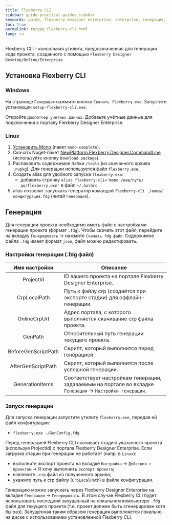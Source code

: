 ```yaml
---
title: Flexberry CLI
sidebar: guide-practical-guides_sidebar
keywords: guide, flexberry designer enterprise, enterprise, генерация, генератор, cli, flexberry-cli, установка flexberry cli
toc: true
permalink: ru/gpg_flexberry-cli.html
lang: ru
---
```


Flexberry CLI - консольная утилита, предназначенная для генерации кода проекта, созданного с помощью `Flexberry Designer Desktop/Online/Enterprise`.

## Установка Flexberry CLI

### Windows
На странице `Генерация` нажмите кнопку `Скачать flexberry.exe`. Запустите установщик `setup-flexberry-cli.exe`.

Откройте `Диспетчер учетных данных`. Добавьте учётные данные для подключения к порталу Flexberry Designer Enterprise.

### Linux
1. [Установить Mono](https://www.mono-project.com/download/stable/#download-lin) (пакет `mono-complete`).
2. Скачать Nuget-пакет [NewPlatform.Flexberry.Designer.CommandLine](https://www.nuget.org/packages/NewPlatform.Flexberry.Designer.CommandLine) (используйте кнопку `Download package`).
3. Распаковать содержимое папки `/tools` (из скачанного архива `.nupkg`). Для генерации используется файл `flexberry.exe`.
4. Создать alias для удобного запуска `flexberry.exe`:
    - добавить строчку `alias flexberry-cli='mono /ваш/путь/до/flexberry.exe'` в файл `~/.bashrc`. 
5. alias позволит запускать генератор командой `flexberry-cli ./ваша/конфигурация.fdg` (читай  `генерация`).

## Генерация
Для генерации проекта необходимо иметь файл с настройками генерации проекта (формат `.fdg`). Чтобы скачать этот файл, перейдите на вкладку `Генерировать` -> нажмите `Скачать fdg файл`. Содержимое файла `.fdg` имеет формат `json`, файл можно редактировать.

### Настройки генерации (.fdg файл)

| Имя настройки | Описание |
| :---: | --- |
| ProjectId | ID вашего проекта на портале Flexberry Designer Enterprise. |
| CrpLocalPath | Путь к файлу crp (создаётся при экспорте стадии) для оффлайн-генерации. |
| OnlineCrpUrl | Адрес портала, с которого выполняется скачивание crp файла проекта. |
| GenPath | Относительный путь генерации текущего проекта. |
| BeforeGenScriptPath | Скрипт, который выполнится перед генерацией. |
| AfterGenScriptPath | Скрипт, который выполнится после успешной генерации. |
| GenerationItems | Соответствует настройкам генерации, задаваемым на портале во вкладке `Генерация` -> `Настройки генерации`. |

### Запуск генерации
Для запуска генерации запустите утилиту `flexberry.exe`, передав ей файл конфигурации:
- `flexberry.exe ./GenConfig.fdg`

Перед генерацией Flexberry CLI скачивает стадию указанного проекта (используя ProjectId) с портала Flexberry Designer Enterprise. Если загрузка стадии при генерации не работает (напр. в `Linux`):
- выполните экспорт проекта на вкладке `Настройка` -> `Действия с проектом` -> Я хочу выполнить `Экспорт проекта`;
- извлеките `.crp` файл из полученного архива;
- укажите путь к crp файлу (`CrpLocalPath`) в файле конфигурации.

Генерацию можно запускать через Flexberry Designer Enterprise на вкладке `Генерация` -> `Генерировать`. В этом случае Flexberry CLI будет использовать последний запущенный на локальном компьютере `.fdg` файл для текущего проекта (т.е. проект должен быть сгенерирован хотя бы раз). Запущенная таким образом генерация выполняется локально на диске с использованием установленной Flexberry CLI.

